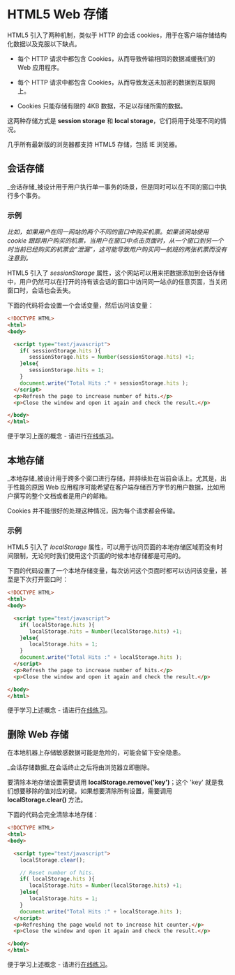 # HTML5 Web 存储

HTML5 引入了两种机制，类似于 HTTP 的会话 cookies，用于在客户端存储结构化数据以及克服以下缺点。

- 每个 HTTP 请求中都包含 Cookies，从而导致传输相同的数据减缓我们的 Web 应用程序。

- 每个 HTTP 请求中都包含 Cookies，从而导致发送未加密的数据到互联网上。

- Cookies 只能存储有限的 4KB 数据，不足以存储所需的数据。

这两种存储方式是 __session storage__ 和 __local storage__，它们将用于处理不同的情况。

几乎所有最新版的浏览器都支持 HTML5 存储，包括 IE 浏览器。

## 会话存储

_会话存储_被设计用于用户执行单一事务的场景，但是同时可以在不同的窗口中执行多个事务。

### 示例

_比如，如果用户在同一网站的两个不同的窗口中购买机票。如果该网站使用 cookie 跟踪用户购买的机票，当用户在窗口中点击页面时，从一个窗口到另一个时当前已经购买的机票会“泄漏”，这可能导致用户购买同一航班的两张机票而没有注意到。_

HTML5 引入了 _sessionStorage_ 属性，这个网站可以用来把数据添加到会话存储中，用户仍然可以在打开的持有该会话的窗口中访问同一站点的任意页面，当关闭窗口时，会话也会丢失。

下面的代码将会设置一个会话变量，然后访问该变量：

```html
<!DOCTYPE HTML>
<html>
<body>

  <script type="text/javascript">
    if( sessionStorage.hits ){
       sessionStorage.hits = Number(sessionStorage.hits) +1;
    }else{
       sessionStorage.hits = 1;
    }
    document.write("Total Hits :" + sessionStorage.hits );
  </script>
  <p>Refresh the page to increase number of hits.</p>
  <p>Close the window and open it again and check the result.</p>

</body>
</html>
```

便于学习上面的概念 - 请进行[在线练习](http://www.tutorialspoint.com/cgi-bin/practice.cgi?file=html5-23.htm)。

## 本地存储

_本地存储_被设计用于跨多个窗口进行存储，并持续处在当前会话上。尤其是，出于性能的原因 Web 应用程序可能希望在客户端存储百万字节的用户数据，比如用户撰写的整个文档或者是用户的邮箱。

Cookies 并不能很好的处理这种情况，因为每个请求都会传输。

### 示例

HTML5 引入了 _localStorage_ 属性，可以用于访问页面的本地存储区域而没有时间限制，无论何时我们使用这个页面的时候本地存储都是可用的。

下面的代码设置了一个本地存储变量，每次访问这个页面时都可以访问该变量，甚至是下次打开窗口时：

```html
<!DOCTYPE HTML>
<html>
<body>

  <script type="text/javascript">
    if( localStorage.hits ){
       localStorage.hits = Number(localStorage.hits) +1;
    }else{
       localStorage.hits = 1;
    }
    document.write("Total Hits :" + localStorage.hits );
  </script>
  <p>Refresh the page to increase number of hits.</p>
  <p>Close the window and open it again and check the result.</p>

</body>
</html>
```

便于学习上述概念 - 请进行[在线练习](http://www.tutorialspoint.com/cgi-bin/practice.cgi?file=html5-24.htm)。

## 删除 Web 存储

在本地机器上存储敏感数据可能是危险的，可能会留下安全隐患。

_会话存储数据_在会话终止之后将由浏览器立即删除。

要清除本地存储设置需要调用 __localStorage.remove('key')__；这个 'key' 就是我们想要移除的值对应的键。如果想要清除所有设置，需要调用 __localStorage.clear()__ 方法。

下面的代码会完全清除本地存储：

```html
<!DOCTYPE HTML>
<html>
<body>

  <script type="text/javascript">
    localStorage.clear();

    // Reset number of hits.
    if( localStorage.hits ){
       localStorage.hits = Number(localStorage.hits) +1;
    }else{
       localStorage.hits = 1;
    }
    document.write("Total Hits :" + localStorage.hits );
  </script>
  <p>Refreshing the page would not to increase hit counter.</p>
  <p>Close the window and open it again and check the result.</p>

</body>
</html>
```

便于学习上述概念 - 请进行[在线练习](http://www.tutorialspoint.com/cgi-bin/practice.cgi?file=html5-25.htm)。